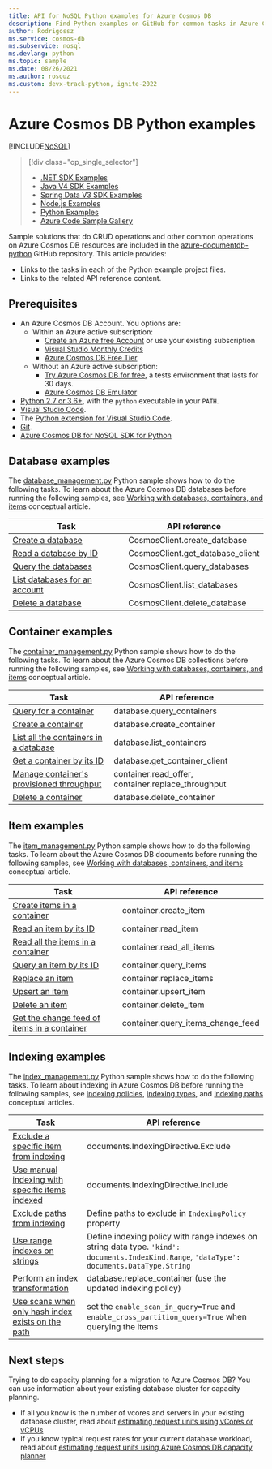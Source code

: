 ```yaml
---
title: API for NoSQL Python examples for Azure Cosmos DB
description: Find Python examples on GitHub for common tasks in Azure Cosmos DB, including CRUD operations.
author: Rodrigossz
ms.service: cosmos-db
ms.subservice: nosql
ms.devlang: python
ms.topic: sample
ms.date: 08/26/2021
ms.author: rosouz
ms.custom: devx-track-python, ignite-2022
---
```

# Azure Cosmos DB Python examples
[!INCLUDE[NoSQL](../includes/appliesto-nosql.md)]

> [!div class="op_single_selector"]
> * [.NET SDK Examples](samples-dotnet.md)
> * [Java V4 SDK Examples](samples-java.md)
> * [Spring Data V3 SDK Examples](samples-java-spring-data.md)
> * [Node.js Examples](samples-nodejs.md)
> * [Python Examples](samples-python.md)
> * [Azure Code Sample Gallery](https://azure.microsoft.com/resources/samples/?sort=0&service=cosmos-db)

Sample solutions that do CRUD operations and other common operations on Azure Cosmos DB resources are included in the [azure-documentdb-python](https://github.com/Azure/azure-sdk-for-python/tree/main/sdk/cosmos) GitHub repository. This article provides:

* Links to the tasks in each of the Python example project files.
* Links to the related API reference content.

## Prerequisites

- An Azure Cosmos DB Account. You options are:
    * Within an Azure active subscription:
        * [Create an Azure free Account](https://azure.microsoft.com/free) or use your existing subscription 
        * [Visual Studio Monthly Credits](https://azure.microsoft.com/pricing/member-offers/credit-for-visual-studio-subscribers)
        * [Azure Cosmos DB Free Tier](../free-tier.md)
    * Without an Azure active subscription:
        * [Try Azure Cosmos DB for free](../try-free.md), a tests environment that lasts for 30 days.
        * [Azure Cosmos DB Emulator](https://aka.ms/cosmosdb-emulator) 
- [Python 2.7 or 3.6+](https://www.python.org/downloads/), with the `python` executable in your `PATH`.
- [Visual Studio Code](https://code.visualstudio.com/).
- The [Python extension for Visual Studio Code](https://marketplace.visualstudio.com/items?itemName=ms-python.python#overview).
- [Git](https://www.git-scm.com/downloads). 
- [Azure Cosmos DB for NoSQL SDK for Python](https://github.com/Azure/azure-sdk-for-python/tree/master/sdk/cosmos/azure-cosmos)

## Database examples

The [database_management.py](https://github.com/Azure/azure-sdk-for-python/blob/master/sdk/cosmos/azure-cosmos/samples/database_management.py) Python sample shows how to do the following tasks. To learn about the Azure Cosmos DB databases before running the following samples, see [Working with databases, containers, and items](../account-databases-containers-items.md) conceptual article.

| Task | API reference |
| --- | --- |
| [Create a database](https://github.com/Azure/azure-sdk-for-python/blob/master/sdk/cosmos/azure-cosmos/samples/database_management.py#L53-L62) |CosmosClient.create_database|
| [Read a database by ID](https://github.com/Azure/azure-sdk-for-python/blob/master/sdk/cosmos/azure-cosmos/samples/database_management.py#L64-L73) |CosmosClient.get_database_client|
| [Query the databases](https://github.com/Azure/azure-sdk-for-python/blob/master/sdk/cosmos/azure-cosmos/samples/database_management.py#L37-L50) |CosmosClient.query_databases|
| [List databases for an account](https://github.com/Azure/azure-sdk-for-python/blob/master/sdk/cosmos/azure-cosmos/samples/database_management.py#L76-L87) |CosmosClient.list_databases|
| [Delete a database](https://github.com/Azure/azure-sdk-for-python/blob/master/sdk/cosmos/azure-cosmos/samples/database_management.py#L90-L99) |CosmosClient.delete_database|

## Container examples

The [container_management.py](https://github.com/Azure/azure-sdk-for-python/blob/master/sdk/cosmos/azure-cosmos/samples/container_management.py) Python sample shows how to do the following tasks. To learn about the Azure Cosmos DB collections before running the following samples, see [Working with databases, containers, and items](../account-databases-containers-items.md) conceptual article.

| Task | API reference |
| --- | --- |
| [Query for a container](https://github.com/Azure/azure-sdk-for-python/blob/master/sdk/cosmos/azure-cosmos/samples/container_management.py#L51-L66) |database.query_containers |
| [Create a container](https://github.com/Azure/azure-sdk-for-python/blob/master/sdk/cosmos/azure-cosmos/samples/container_management.py#L69-L163) |database.create_container |
| [List all the containers in a database](https://github.com/Azure/azure-sdk-for-python/blob/master/sdk/cosmos/azure-cosmos/samples/container_management.py#L206-L217) |database.list_containers |
| [Get a container by its ID](https://github.com/Azure/azure-sdk-for-python/blob/master/sdk/cosmos/azure-cosmos/samples/container_management.py#L195-L203) |database.get_container_client |
| [Manage container's provisioned throughput](https://github.com/Azure/azure-sdk-for-python/blob/master/sdk/cosmos/azure-cosmos/samples/container_management.py#L166-L192) |container.read_offer, container.replace_throughput|
| [Delete a container](https://github.com/Azure/azure-sdk-for-python/blob/master/sdk/cosmos/azure-cosmos/samples/container_management.py#L220-L229) |database.delete_container |

## Item examples

The [item_management.py](https://github.com/Azure/azure-sdk-for-python/blob/master/sdk/cosmos/azure-cosmos/samples/document_management.py) Python sample shows how to do the following tasks. To learn about the Azure Cosmos DB documents before running the following samples, see [Working with databases, containers, and items](../account-databases-containers-items.md) conceptual article.

| Task | API reference |
| --- | --- |
| [Create items in a container](https://github.com/Azure/azure-sdk-for-python/blob/master/sdk/cosmos/azure-cosmos/samples/document_management.py#L31-L43) |container.create_item |
| [Read an item by its ID](https://github.com/Azure/azure-sdk-for-python/blob/master/sdk/cosmos/azure-cosmos/samples/document_management.py#L46-L54) |container.read_item |
| [Read all the items in a container](https://github.com/Azure/azure-sdk-for-python/blob/master/sdk/cosmos/azure-cosmos/samples/document_management.py#L57-L68) |container.read_all_items |
| [Query an item by its ID](https://github.com/Azure/azure-sdk-for-python/blob/master/sdk/cosmos/azure-cosmos/samples/document_management.py#L71-L83) |container.query_items |
| [Replace an item](https://github.com/Azure/azure-sdk-for-python/blob/master/sdk/cosmos/azure-cosmos/samples/document_management.py#L86-L93) |container.replace_items |
| [Upsert an item](https://github.com/Azure/azure-sdk-for-python/blob/master/sdk/cosmos/azure-cosmos/samples/document_management.py#L95-L103) |container.upsert_item |
| [Delete an item](https://github.com/Azure/azure-sdk-for-python/blob/master/sdk/cosmos/azure-cosmos/samples/document_management.py#L106-L111) |container.delete_item |
| [Get the change feed of items in a container](https://github.com/Azure/azure-sdk-for-python/blob/master/sdk/cosmos/azure-cosmos/samples/change_feed_management.py) |container.query_items_change_feed |

## Indexing examples

The [index_management.py](https://github.com/Azure/azure-sdk-for-python/blob/master/sdk/cosmos/azure-cosmos/samples/index_management.py) Python sample shows how to do the following tasks. To learn about indexing in Azure Cosmos DB before running the following samples, see [indexing policies](../index-policy.md), [indexing types](../index-overview.md#index-types), and [indexing paths](../index-policy.md#include-exclude-paths) conceptual articles.

| Task | API reference |
| --- | --- |
| [Exclude a specific item from indexing](https://github.com/Azure/azure-sdk-for-python/blob/master/sdk/cosmos/azure-cosmos/samples/index_management.py#L149-L205) | documents.IndexingDirective.Exclude|
| [Use manual indexing with specific items indexed](https://github.com/Azure/azure-sdk-for-python/blob/master/sdk/cosmos/azure-cosmos/samples/index_management.py#L208-L267) | documents.IndexingDirective.Include |
| [Exclude paths from indexing](https://github.com/Azure/azure-sdk-for-python/blob/master/sdk/cosmos/azure-cosmos/samples/index_management.py#L270-L340) |Define paths to exclude in `IndexingPolicy` property |
| [Use range indexes on strings](https://github.com/Azure/azure-sdk-for-python/blob/master/sdk/cosmos/azure-cosmos/samples/index_management.py#L405-L490) | Define indexing policy with range indexes on string data type. `'kind': documents.IndexKind.Range`, `'dataType': documents.DataType.String`|
| [Perform an index transformation](https://github.com/Azure/azure-sdk-for-python/blob/master/sdk/cosmos/azure-cosmos/samples/index_management.py#L492-L548) |database.replace_container (use the updated indexing policy)|
| [Use scans when only hash index exists on the path](https://github.com/Azure/azure-sdk-for-python/blob/master/sdk/cosmos/azure-cosmos/samples/index_management.py#L343-L402) | set the `enable_scan_in_query=True` and `enable_cross_partition_query=True` when querying the items |

## Next steps

Trying to do capacity planning for a migration to Azure Cosmos DB? You can use information about your existing database cluster for capacity planning.
* If all you know is the number of vcores and servers in your existing database cluster, read about [estimating request units using vCores or vCPUs](../convert-vcore-to-request-unit.md) 
* If you know typical request rates for your current database workload, read about [estimating request units using Azure Cosmos DB capacity planner](estimate-ru-with-capacity-planner.md)
